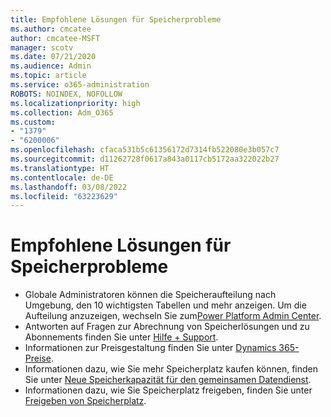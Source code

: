 ```yaml
---
title: Empfohlene Lösungen für Speicherprobleme
ms.author: cmcatee
author: cmcatee-MSFT
manager: scotv
ms.date: 07/21/2020
ms.audience: Admin
ms.topic: article
ms.service: o365-administration
ROBOTS: NOINDEX, NOFOLLOW
ms.localizationpriority: high
ms.collection: Adm_O365
ms.custom:
- "1379"
- "6200006"
ms.openlocfilehash: cfaca531b5c61356172d7314fb522080e3b057c7
ms.sourcegitcommit: d11262728f0617a843a0117cb5172aa322022b27
ms.translationtype: HT
ms.contentlocale: de-DE
ms.lasthandoff: 03/08/2022
ms.locfileid: "63223629"
---
```

# <a name="recommended-solutions-for-storage-issues"></a>Empfohlene Lösungen für Speicherprobleme

- Globale Administratoren können die Speicheraufteilung nach Umgebung, den 10 wichtigsten Tabellen und mehr anzeigen. Um die Aufteilung anzuzeigen, wechseln Sie zum[Power Platform Admin Center](https://admin.powerplatform.microsoft.com/analytics/d365ce). 
- Antworten auf Fragen zur Abrechnung von Speicherlösungen und zu Abonnements finden Sie unter [Hilfe + Support](https://docs.microsoft.com/dynamics365/customer-engagement/admin/contact-information-microsoft-dynamics-365-online-billing-support).
- Informationen zur Preisgestaltung finden Sie unter [Dynamics 365-Preise](https://dynamics.microsoft.com/pricing/).
- Informationen dazu, wie Sie mehr Speicherplatz kaufen können, finden Sie unter [Neue Speicherkapazität für den gemeinsamen Datendienst](https://go.microsoft.com/fwlink/p/?linkid=2010782).
- Informationen dazu, wie Sie Speicherplatz freigeben, finden Sie unter [Freigeben von Speicherplatz](https://go.microsoft.com/fwlink/p/?linkid=2011105).